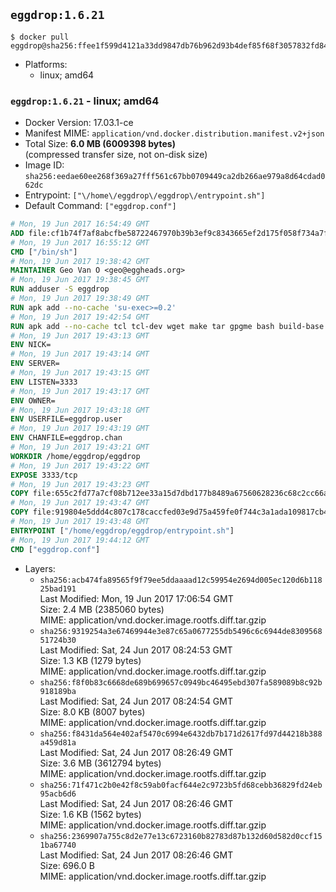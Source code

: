 ## `eggdrop:1.6.21`

```console
$ docker pull eggdrop@sha256:ffee1f599d4121a33dd9847db76b962d93b4def85f68f3057832fd8441080eda
```

-	Platforms:
	-	linux; amd64

### `eggdrop:1.6.21` - linux; amd64

-	Docker Version: 17.03.1-ce
-	Manifest MIME: `application/vnd.docker.distribution.manifest.v2+json`
-	Total Size: **6.0 MB (6009398 bytes)**  
	(compressed transfer size, not on-disk size)
-	Image ID: `sha256:eedae60ee268f369a27fff561c67bb0709449ca2db266ae979a8d64cdad062dc`
-	Entrypoint: `["\/home\/eggdrop\/eggdrop\/entrypoint.sh"]`
-	Default Command: `["eggdrop.conf"]`

```dockerfile
# Mon, 19 Jun 2017 16:54:49 GMT
ADD file:cf1b74f7af8abcfbe58722467970b39b3ef9c8343665ef2d175f058f734a7f6e in / 
# Mon, 19 Jun 2017 16:55:12 GMT
CMD ["/bin/sh"]
# Mon, 19 Jun 2017 19:38:42 GMT
MAINTAINER Geo Van O <geo@eggheads.org>
# Mon, 19 Jun 2017 19:38:45 GMT
RUN adduser -S eggdrop
# Mon, 19 Jun 2017 19:38:49 GMT
RUN apk add --no-cache 'su-exec>=0.2'
# Mon, 19 Jun 2017 19:42:54 GMT
RUN apk add --no-cache tcl tcl-dev wget make tar gpgme bash build-base   && wget ftp://ftp.eggheads.org/pub/eggdrop/source/1.6/eggdrop1.6.21.tar.gz   && wget ftp://ftp.eggheads.org/pub/eggdrop/source/1.6/eggdrop1.6.21.tar.gz.asc   && gpg --keyserver ha.pool.sks-keyservers.net --recv-key B0B3D92ABE1D20233A2ECB01DB909F5EE7C0E7F7   && gpg --batch --verify eggdrop1.6.21.tar.gz.asc eggdrop1.6.21.tar.gz   && rm eggdrop1.6.21.tar.gz.asc   && tar -zxvf eggdrop1.6.21.tar.gz   && rm eggdrop1.6.21.tar.gz   && ( cd eggdrop1.6.21     && CFLAGS="-std=gnu89" ./configure --with-tclinc=/usr/include/tcl.h --with-tcllib=/usr/lib/libtcl8.6.so     && make config     && make     && make install DEST=/home/eggdrop/eggdrop )   && rm -rf eggdrop1.6.21   && mkdir /home/eggdrop/eggdrop/data   && chown -R eggdrop /home/eggdrop/eggdrop   && apk del tcl-dev wget make tar gpgme build-base
# Mon, 19 Jun 2017 19:43:13 GMT
ENV NICK=
# Mon, 19 Jun 2017 19:43:14 GMT
ENV SERVER=
# Mon, 19 Jun 2017 19:43:15 GMT
ENV LISTEN=3333
# Mon, 19 Jun 2017 19:43:17 GMT
ENV OWNER=
# Mon, 19 Jun 2017 19:43:18 GMT
ENV USERFILE=eggdrop.user
# Mon, 19 Jun 2017 19:43:19 GMT
ENV CHANFILE=eggdrop.chan
# Mon, 19 Jun 2017 19:43:21 GMT
WORKDIR /home/eggdrop/eggdrop
# Mon, 19 Jun 2017 19:43:22 GMT
EXPOSE 3333/tcp
# Mon, 19 Jun 2017 19:43:23 GMT
COPY file:655c2fd77a7cf08b712ee33a15d7dbd177b8489a67560628236c68c2cc66aa58 in /home/eggdrop/eggdrop 
# Mon, 19 Jun 2017 19:43:47 GMT
COPY file:919804e5ddd4c807c178caccfed03e9d75a459fe0f744c3a1ada109817cb44ec in /home/eggdrop/eggdrop/scripts/ 
# Mon, 19 Jun 2017 19:43:48 GMT
ENTRYPOINT ["/home/eggdrop/eggdrop/entrypoint.sh"]
# Mon, 19 Jun 2017 19:44:12 GMT
CMD ["eggdrop.conf"]
```

-	Layers:
	-	`sha256:acb474fa89565f9f79ee5ddaaaad12c59954e2694d005ec120d6b11825bad191`  
		Last Modified: Mon, 19 Jun 2017 17:06:54 GMT  
		Size: 2.4 MB (2385060 bytes)  
		MIME: application/vnd.docker.image.rootfs.diff.tar.gzip
	-	`sha256:9319254a3e67469944e3e87c65a0677255db5496c6c6944de830956851724b30`  
		Last Modified: Sat, 24 Jun 2017 08:24:53 GMT  
		Size: 1.3 KB (1279 bytes)  
		MIME: application/vnd.docker.image.rootfs.diff.tar.gzip
	-	`sha256:f8f0b83c6668de689b699657c0949bc46495ebd307fa589089b8c92b918189ba`  
		Last Modified: Sat, 24 Jun 2017 08:24:54 GMT  
		Size: 8.0 KB (8007 bytes)  
		MIME: application/vnd.docker.image.rootfs.diff.tar.gzip
	-	`sha256:f8431da564e402af5470c6994e6432db7b171d2617fd97d44218b388a459d81a`  
		Last Modified: Sat, 24 Jun 2017 08:26:49 GMT  
		Size: 3.6 MB (3612794 bytes)  
		MIME: application/vnd.docker.image.rootfs.diff.tar.gzip
	-	`sha256:71f471c2b0e42f8c59ab0facf644e2c9723b5fd68cebb36829fd24eb95acb6d6`  
		Last Modified: Sat, 24 Jun 2017 08:26:46 GMT  
		Size: 1.6 KB (1562 bytes)  
		MIME: application/vnd.docker.image.rootfs.diff.tar.gzip
	-	`sha256:2369907a755c8d2e77e13c6723160b82783d87b132d60d582d0ccf151ba67740`  
		Last Modified: Sat, 24 Jun 2017 08:26:46 GMT  
		Size: 696.0 B  
		MIME: application/vnd.docker.image.rootfs.diff.tar.gzip

